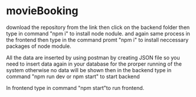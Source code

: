 # movieBooking
download the repository from the link
then click on the backend folder then type in command "npm i" to install  node nodule.
and again same process in the frontend then type in the command promt "npm i" to install neccessary packages of node module.

All the data are inserted by using postman by creating JSON file so you need to insert data again in your database for the prorper running of the system otherwise no data will be shown
then in the backend type in command "npm run dev or npm start" to start backend

In frontend type in command "npm start"to run frontend.
